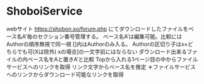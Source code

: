 # ShoboiService
webサイト
https://shobon.so/forum.php
にてダウンロードしたファイルをベース名A'毎のセクション番号管理する。
    ベース名A’は編集可能。比較にはAuthorの順序無視で同一視
        []内はAuthorのみ入る。
        Authorの区切り子はx×どちらでも可(Xは除外)
            xの場合]の一文字前にはならない
ダウンロード出来るファイルの内ベース名をAと置きA’と比較
    Topから入れる1ページ目の中からファイルサービスへのリンクを取得
    リンク文字からベース名を推定
    ＊ファイルサービスへのリンクからダウンロード可能なリンクを取得
    

